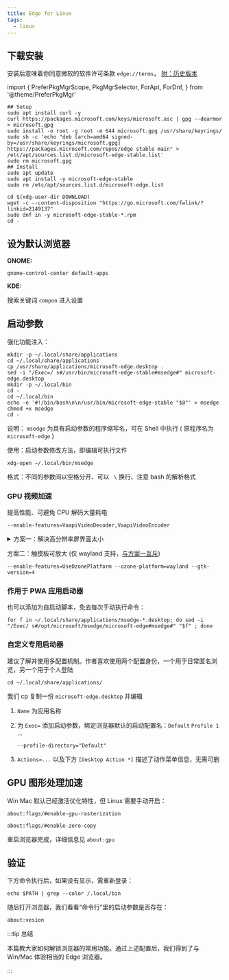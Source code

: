 ```yaml
---
title: Edge for Linux
tags:
  - linux
---
```


## 下载安装

安装后意味着你同意微软的软件许可条款 `edge://terms`，
[附：历史版本](https://packages.microsoft.com/yumrepos/edge/)

import {
  PreferPkgMgrScope,
  PkgMgrSelector,
  ForApt,
  ForDnf,
} from '@theme/PreferPkgMgr'

 <PreferPkgMgrScope dnf apt>
<PkgMgrSelector />
<ForApt>

```shell
## Setup
sudo apt install curl -y
curl https://packages.microsoft.com/keys/microsoft.asc | gpg --dearmor > microsoft.gpg
sudo install -o root -g root -m 644 microsoft.gpg /usr/share/keyrings/
sudo sh -c 'echo "deb [arch=amd64 signed-by=/usr/share/keyrings/microsoft.gpg] https://packages.microsoft.com/repos/edge stable main" > /etc/apt/sources.list.d/microsoft-edge-stable.list'
sudo rm microsoft.gpg
## Install
sudo apt update
sudo apt install -y microsoft-edge-stable
sudo rm /etc/apt/sources.list.d/microsoft-edge.list
```

</ForApt>
<ForDnf>

```shell
cd $(xdg-user-dir DOWNLOAD)
wget -c --content-disposition "https://go.microsoft.com/fwlink/?linkid=2149137"
sudo dnf in -y microsoft-edge-stable-*.rpm
cd -
```

</ForDnf>
</PreferPkgMgrScope>

## 设为默认浏览器

**GNOME:**

    gnome-control-center default-apps

**KDE:**

搜索关键词 `compon` 进入设置

## 启动参数

强化功能注入：

```shell
mkdir -p ~/.local/share/applications
cd ~/.local/share/applications
cp /usr/share/applications/microsoft-edge.desktop .
sed -i "/Exec=/ s#/usr/bin/microsoft-edge-stable#msedge#" microsoft-edge.desktop
mkdir -p ~/.local/bin
cd -
cd ~/.local/bin
echo -e '#!/bin/bash\n\n/usr/bin/microsoft-edge-stable "$@"' > msedge
chmod +x msedge
cd -
```

说明：
`msedge` 为具有启动参数的程序缩写名，可在 Shell 中执行 ( 原程序名为 `microsoft-edge` )

使用：启动参数修改方法，即编辑可执行文件

    xdg-open ~/.local/bin/msedge

格式：不同的参数间以空格分开、可以 ` \` 换行、注意 bash 的解析格式

### GPU 视频加速

提高性能、可避免 CPU 解码大量耗电

    --enable-features=VaapiVideoDecoder,VaapiVideoEncoder

<details className="let-details-to-gray">
  <summary>方案一：解决高分辨率屏界面太小</summary>

添加启动参数：

    --force-device-scale-factor=1.15

</details>

方案二：触摸板可放大 (仅 wayland 支持，[与方案一互斥](https://bugs.chromium.org/p/chromium/issues/detail?id=910797))

    --enable-features=UseOzonePlatform --ozone-platform=wayland --gtk-version=4

### 作用于 PWA 应用启动器

也可以添加为自启动脚本，免去每次手动执行命令：

    for f in ~/.local/share/applications/msedge-*.desktop; do sed -i "/Exec/ s#/opt/microsoft/msedge/microsoft-edge#msedge#" "$f" ; done

### 自定义专用启动器

建议了解并使用多配置机制。作者喜欢使用两个配置身份，一个用于日常匿名浏览，另一个用于个人登陆

    cd ~/.local/share/applications/

我们 cp 复制一份 `microsoft-edge.desktop` 并编辑

1. `Name` 为应用名称
2. 为 `Exec=` 添加启动参数，绑定浏览器默认的启动配置名：`Default` `Profile 1` ...

   ```
   --profile-directory="Default"
   ```

3. `Actions=...` 以及下方 `[Desktop Action *]` 描述了动作菜单信息，无需可删


## GPU 图形处理加速

Win Mac 默认已经激活优化特性，但 Linux 需要手动开启：

```
about:flags/#enable-gpu-rasterization
```

```
about:flags/#enable-zero-copy
```

重启浏览器完成，详细信息见 `about:gpu`

## 验证

下方命令执行后，如果没有显示，需重新登录：

    echo $PATH | grep --color /.local/bin

随后打开浏览器，我们看看“命令行”里的启动参数是否存在：

    about:vesion

:::tip 总结

本篇教大家如何解锁浏览器的常用功能。通过上述配置后，我们得到了与 Win/Mac 体验相当的 Edge 浏览器。

:::
